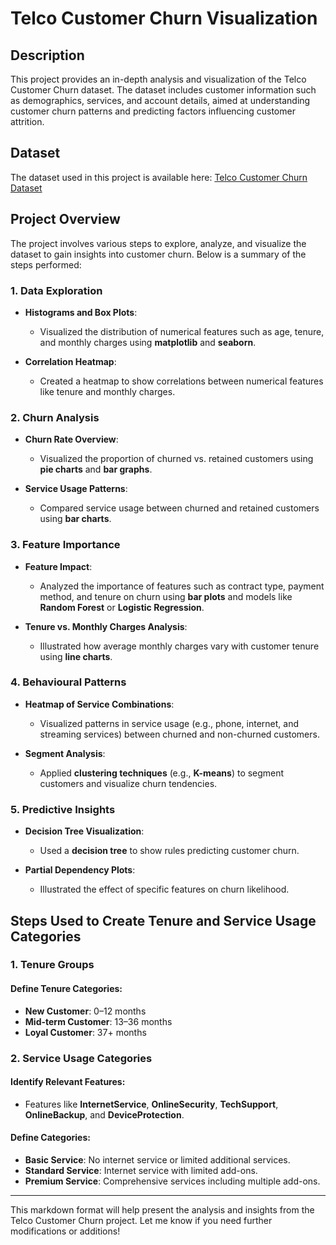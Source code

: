 # Telco Customer Churn Visualization

## Description

This project provides an in-depth analysis and visualization of the Telco Customer Churn dataset. The dataset includes customer information such as demographics, services, and account details, aimed at understanding customer churn patterns and predicting factors influencing customer attrition.

## Dataset

The dataset used in this project is available here: [Telco Customer Churn Dataset](https://www.kaggle.com/datasets/blastchar/telco-customer-churn)

## Project Overview

The project involves various steps to explore, analyze, and visualize the dataset to gain insights into customer churn. Below is a summary of the steps performed:

### 1. Data Exploration
- **Histograms and Box Plots**: 
  - Visualized the distribution of numerical features such as age, tenure, and monthly charges using **matplotlib** and **seaborn**.
  
- **Correlation Heatmap**: 
  - Created a heatmap to show correlations between numerical features like tenure and monthly charges.

### 2. Churn Analysis
- **Churn Rate Overview**: 
  - Visualized the proportion of churned vs. retained customers using **pie charts** and **bar graphs**.

- **Service Usage Patterns**: 
  - Compared service usage between churned and retained customers using **bar charts**.

### 3. Feature Importance
- **Feature Impact**: 
  - Analyzed the importance of features such as contract type, payment method, and tenure on churn using **bar plots** and models like **Random Forest** or **Logistic Regression**.

- **Tenure vs. Monthly Charges Analysis**: 
  - Illustrated how average monthly charges vary with customer tenure using **line charts**.

### 4. Behavioural Patterns
- **Heatmap of Service Combinations**: 
  - Visualized patterns in service usage (e.g., phone, internet, and streaming services) between churned and non-churned customers.

- **Segment Analysis**: 
  - Applied **clustering techniques** (e.g., **K-means**) to segment customers and visualize churn tendencies.

### 5. Predictive Insights
- **Decision Tree Visualization**: 
  - Used a **decision tree** to show rules predicting customer churn.

- **Partial Dependency Plots**: 
  - Illustrated the effect of specific features on churn likelihood.

## Steps Used to Create Tenure and Service Usage Categories

### 1. Tenure Groups

#### Define Tenure Categories:
- **New Customer**: 0–12 months
- **Mid-term Customer**: 13–36 months
- **Loyal Customer**: 37+ months

### 2. Service Usage Categories

#### Identify Relevant Features:
- Features like **InternetService**, **OnlineSecurity**, **TechSupport**, **OnlineBackup**, and **DeviceProtection**.

#### Define Categories:
- **Basic Service**: No internet service or limited additional services.
- **Standard Service**: Internet service with limited add-ons.
- **Premium Service**: Comprehensive services including multiple add-ons.

---

This markdown format will help present the analysis and insights from the Telco Customer Churn project. Let me know if you need further modifications or additions!
